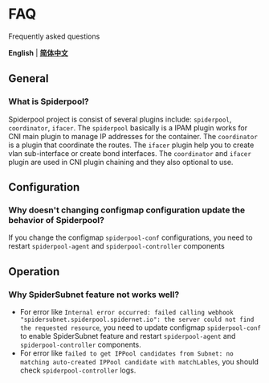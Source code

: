 # FAQ

Frequently asked questions

**English** | [**简体中文**](./faq-zh_CN.md)

## General

### What is Spiderpool?

Spiderpool project is consist of several plugins include: `spiderpool`, `coordinator`, `ifacer`. The `spiderpool` basically is a IPAM plugin works for CNI main plugin to manage IP addresses for the container. The `coordinator` is a plugin that coordinate the routes. The `ifacer` plugin help you to create vlan sub-interface or create bond interfaces. The `coordinator` and `ifacer` plugin are used in CNI plugin chaining and they also optional to use.

## Configuration

### Why doesn't changing configmap configuration update the behavior of Spiderpool?

If you change the configmap `spiderpool-conf` configurations, you need to restart `spiderpool-agent` and `spiderpool-controller` components

## Operation

### Why SpiderSubnet feature not works well?

- For error like `Internal error occurred: failed calling webhook "spidersubnet.spiderpool.spidernet.io": the server could not find the requested resource`, you need to update configmap `spiderpool-conf` to enable SpiderSubnet feature and restart `spiderpool-agent` and  `spiderpool-controller` components.
- For error like `failed to get IPPool candidates from Subnet: no matching auto-created IPPool candidate with matchLables`, you should check `spiderpool-controller` logs.
